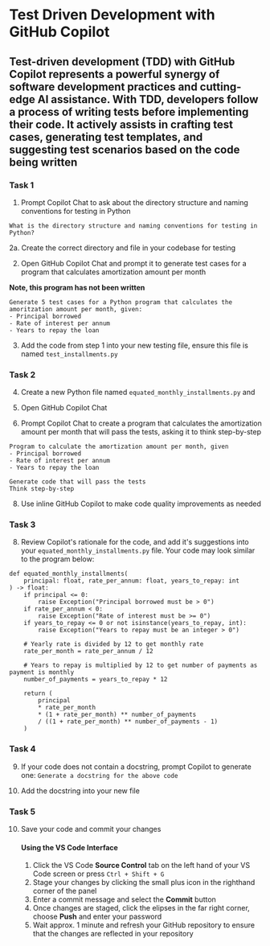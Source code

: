 # Test Driven Development with GitHub Copilot

## Test-driven development (TDD) with GitHub Copilot represents a powerful synergy of software development practices and cutting-edge AI assistance. With TDD, developers follow a process of writing tests before implementing their code. It actively assists in crafting test cases, generating test templates, and suggesting test scenarios based on the code being written

### Task 1

1. Prompt Copilot Chat to ask about the directory structure and naming conventions for testing in Python

```
What is the directory structure and naming conventions for testing in Python?
```

  2a. Create the correct directory and file in your codebase for testing

2. Open GitHub Copilot Chat and prompt it to generate test cases for a program that calculates amortization amount per month

**Note, this program has not been written**

```
Generate 5 test cases for a Python program that calculates the amoritzation amount per month, given: 
- Principal borrowed
- Rate of interest per annum
- Years to repay the loan
```

3. Add the code from step 1 into your new testing file, ensure this file is named `test_installments.py`

### Task 2

4. Create a new Python file named `equated_monthly_installments.py` and 

5. Open GitHub Copilot Chat

6. Prompt Copilot Chat to create a program that calculates the amortization amount per month that will pass the tests, asking it to think step-by-step

```
Program to calculate the amortization amount per month, given
- Principal borrowed
- Rate of interest per annum
- Years to repay the loan

Generate code that will pass the tests
Think step-by-step
```

8. Use inline GitHub Copilot to make code quality improvements as needed 

### Task 3
8. Review Copilot's rationale for the code, and add it's suggestions into your `equated_monthly_installments.py` file. Your code may look similar to the program below: 

```
def equated_monthly_installments(
    principal: float, rate_per_annum: float, years_to_repay: int
) -> float:
    if principal <= 0:
        raise Exception("Principal borrowed must be > 0")
    if rate_per_annum < 0:
        raise Exception("Rate of interest must be >= 0")
    if years_to_repay <= 0 or not isinstance(years_to_repay, int):
        raise Exception("Years to repay must be an integer > 0")

    # Yearly rate is divided by 12 to get monthly rate
    rate_per_month = rate_per_annum / 12

    # Years to repay is multiplied by 12 to get number of payments as payment is monthly
    number_of_payments = years_to_repay * 12

    return (
        principal
        * rate_per_month
        * (1 + rate_per_month) ** number_of_payments
        / ((1 + rate_per_month) ** number_of_payments - 1)
    )

```

### Task 4

9. If your code does not contain a docstring, prompt Copilot to generate one: `Generate a docstring for the above code`

10. Add the docstring into your new file

### Task 5

10. Save your code and commit your changes 

    #### Using the VS Code Interface

    1. Click the VS Code **Source Control** tab on the left hand of your VS Code screen or press `Ctrl + Shift + G` 
    2. Stage your changes by clicking the small plus icon in the righthand corner of the panel
    3. Enter a commit message and select the **Commit** button
    4. Once changes are staged, click the elipses in the far right corner, choose **Push** and enter your password
    5. Wait approx. 1 minute and refresh your GitHub repository to ensure that the changes are reflected in your repository